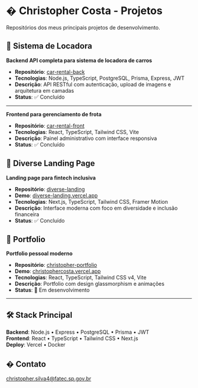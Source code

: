 # � Christopher Costa - Projetos

Repositórios dos meus principais projetos de desenvolvimento.

## 🚗 Sistema de Locadora

**Backend API completa para sistema de locadora de carros**

- **Repositório**: [car-rental-back](https://github.com/chriskryon/car-rental-back)
- **Tecnologias**: Node.js, TypeScript, PostgreSQL, Prisma, Express, JWT
- **Descrição**: API RESTful com autenticação, upload de imagens e arquitetura em camadas
- **Status**: ✅ Concluído

---

**Frontend para gerenciamento de frota**

- **Repositório**: [car-rental-front](https://github.com/chriskryon/car-rental-front)
- **Tecnologias**: React, TypeScript, Tailwind CSS, Vite
- **Descrição**: Painel administrativo com interface responsiva
- **Status**: ✅ Concluído

## 🏦 Diverse Landing Page

**Landing page para fintech inclusiva**

- **Repositório**: [diverse-landing](https://github.com/chriskryon/diverse-landing)
- **Demo**: [diverse-landing.vercel.app](https://diverse-landing.vercel.app)
- **Tecnologias**: Next.js, TypeScript, Tailwind CSS, Framer Motion
- **Descrição**: Interface moderna com foco em diversidade e inclusão financeira
- **Status**: ✅ Concluído

## 💼 Portfolio

**Portfolio pessoal moderno**

- **Repositório**: [christopher-portfolio](https://github.com/chriskryon/christopher-portfolio)
- **Demo**: [christophercosta.vercel.app](https://christophercosta.vercel.app)
- **Tecnologias**: React, TypeScript, Tailwind CSS v4, Vite
- **Descrição**: Portfolio com design glassmorphism e animações
- **Status**: 🔄 Em desenvolvimento

---

## 🛠️ Stack Principal

**Backend**: Node.js • Express • PostgreSQL • Prisma • JWT  
**Frontend**: React • TypeScript • Tailwind CSS • Next.js  
**Deploy**: Vercel • Docker

## � Contato

christopher.silva4@fatec.sp.gov.br